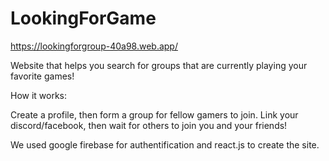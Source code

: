 # LookingForGame
https://lookingforgroup-40a98.web.app/

Website that helps you search for groups that are currently playing your favorite games!


How it works:

Create a profile, then form a group for fellow gamers to join. Link your discord/facebook, then wait for others to join you and your friends!

We used google firebase for authentification and react.js to create the site. 
